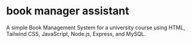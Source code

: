 # book manager assistant
 A simple Book Management System for a university course using HTML, Tailwind CSS, JavaScript, Node.js, Express, and MySQL.
